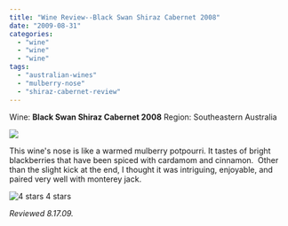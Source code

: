 ```yaml
---
title: "Wine Review--Black Swan Shiraz Cabernet 2008"
date: "2009-08-31"
categories:
  - "wine"
  - "wine"
  - "wine"
tags:
  - "australian-wines"
  - "mulberry-nose"
  - "shiraz-cabernet-review"
---
```


Wine: **Black Swan Shiraz Cabernet 2008** Region: Southeastern Australia

![](http://www.rebeccagomezfarrell.com/gourmez/photos/blackswanshirazcab.jpg)

This wine's nose is like a warmed mulberry potpourri. It tastes of bright blackberries that have been spiced with cardamom and cinnamon.  Other than the slight kick at the end, I thought it was intriguing, enjoyable, and paired very well with monterey jack.




<div class="caption">

![4 stars](http://www.rebeccagomezfarrell.com/wp-content/uploads/2009/02/rating_truffle1.gif "rating_truffle1") 4 stars</div>


_Reviewed 8.17.09._

